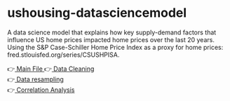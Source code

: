# ushousing-datasciencemodel
 A data science model that explains how key supply-demand factors that influence US home prices impacted home prices over the last 20 years. Using the S&P Case-Schiller Home Price Index as a proxy for home prices: fred.stlouisfed.org/series/CSUSHPISA.
 
 👉<a href = "https://github.com/rishitsaraf/ushousing-datasciencemodel/blob/main/main.py"> Main File </a>
 👉<a href = "https://github.com/rishitsaraf/ushousing-datasciencemodel/blob/main/data/data_cleaning.ipynb"> Data Cleaning </a> <br>
 👉<a href = "https://github.com/rishitsaraf/ushousing-datasciencemodel/blob/main/data/data_resampling.ipynb"> Data resampling </a> <br>
 👉<a href = "https://github.com/rishitsaraf/ushousing-datasciencemodel/blob/main/3.ipynb"> Correlation Analysis </a>
 
 

